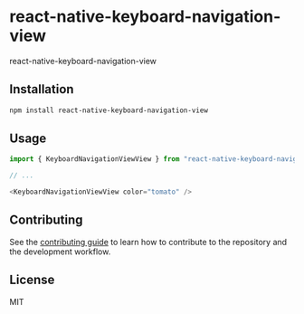 # react-native-keyboard-navigation-view

react-native-keyboard-navigation-view

## Installation

```sh
npm install react-native-keyboard-navigation-view
```

## Usage

```js
import { KeyboardNavigationViewView } from "react-native-keyboard-navigation-view";

// ...

<KeyboardNavigationViewView color="tomato" />
```

## Contributing

See the [contributing guide](CONTRIBUTING.md) to learn how to contribute to the repository and the development workflow.

## License

MIT
